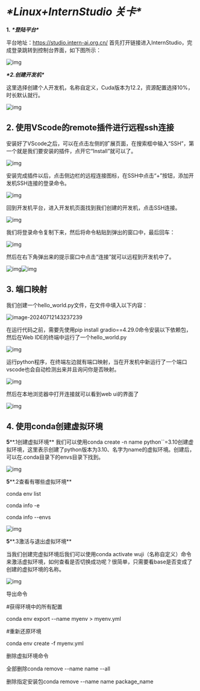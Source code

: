 # ***\*Linux+InternStudio 关卡\****

**1.** ***\*登陆平台\**** 

平台地址：https://studio.intern-ai.org.cn/ 首先打开链接进入InternStudio，完成登录跳转到控制台界面，如下图所示：

![img](/images/wps1.jpg) 

***\*2.创建开发机\**** 

这里选择创建个人开发机，名称自定义，Cuda版本为12.2，资源配置选择10%，时长默认就行。

![img](/images/wps2.jpg) 

## 2. 使用VScode的remote插件进行远程ssh连接 

安装好了VScode之后，可以在点击左侧的扩展页面，在搜索框中输入“SSH”，第一个就是我们要安装的插件，点开它“Install”就可以了。

![img](/images/wps3.jpg) 

安装完成插件以后，点击侧边栏的远程连接图标，在SSH中点击“+”按钮，添加开发机SSH连接的登录命令。

![img](/images/wps4.jpg) 

回到开发机平台，进入开发机页面找到我们创建的开发机，点击SSH连接。

![img](/images/wps5.jpg) 

我们将登录命令复制下来，然后将命令粘贴到弹出的窗口中，最后回车：

![img](/images/wps6.jpg) 

然后在右下角弹出来的提示窗口中点击“连接”就可以远程到开发机中了。

![img](/images/wps7.jpg)![img](/images/wps8.jpg) 

## 3. 端口映射 

我们创建一个hello_world.py文件，在文件中填入以下内容：

![image-20240712143237239](/images/image-20240712143237239.png)

在运行代码之前，需要先使用pip install gradio==4.29.0命令安装以下依赖包，然后在Web IDE的终端中运行了一个hello_world.py

![img](/images/wps9.jpg) 

运行python程序，在终端左边就有端口映射，当在开发机中新运行了一个端口vscode也会自动检测出来并且询问你是否映射。

![img](/images/wps10.jpg) 

然后在本地浏览器中打开连接就可以看到web ui的界面了

![img](/images/wps11.jpg) 

## 4. 使用conda创建虚拟环境 

**5****.1创建虚拟环境** 我们可以使用conda create -n name python``=3.10创建虚拟环境，这里表示创建了python版本为3.10、名字为name的虚拟环境。创建后，可以在.conda目录下的envs目录下找到。

![img](/images/wps12.jpg) 

**5****.2查看有哪些虚拟环境** 

conda env list 

conda info -e 

conda info --envs

![img](/images/wps13.jpg) 

**5****.3激活与退出虚拟环境** 

当我们创建完虚拟环境后我们可以使用conda activate wuji（名称自定义）命令来激活虚拟环境，如何查看是否切换成功呢？很简单，只需要看base是否变成了创建的虚拟环境的名称。

![img](/images/wps14.jpg) 

导出命令 

\#获得环境中的所有配置 

conda env export --name myenv > myenv.yml 

\#重新还原环境

 conda env create -f myenv.yml

删除虚拟环境命令 

全部删除conda remove --name name --all 

删除指定安装包conda remove --name name package_name

 
